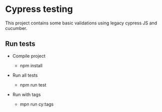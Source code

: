 # Cypress testing
This project contains some basic validations using legacy cypress JS and cucumber.

## Run tests
- Compile project
    - npm install

- Run all tests
    - npm run test

- Run with tags
    - mpn run cy:tags